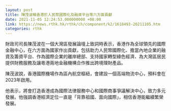 ```yaml
---
layout: post
title: 陳茂波稱香港於人民幣國際化及融資平台等六方面貢獻
date: 2021-11-05 12:24:53.000000000 +08:00
link: https://news.rthk.hk/rthk/ch/component/k2/1618493-20211105.htm
categories: rthk
---
```


財政司司長陳茂波在一個大灣區發展論壇上致詞時表示，香港作為全球領先的國際金融中心，在六方面為國家作出貢獻，包括助力人民幣國際化、擔當內地企業的融資及籌資平台、作為國際企業的離岸總部、支持國家轉型綠色經濟、為大灣區居民提供財務服務及讓粵港兩地金融機構合作推出跨境理財產品。

陳茂波說，香港國際機場作為區內航空樞紐，會建設一個高端物流中心，預料會在2023年啟用。

他表示，將會打造香港成為國際法律服務中心和國際商事爭議解決中心，致力多元發展。他強調香港經濟定位一直是「背靠祖國、面向國際」，相信香港能繼續繁榮發展。
